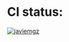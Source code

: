 # CI status:
[![javiemgz](https://circleci.com/github/javiemgz/Libro1.svg?style=svg)](https://app.circleci.com/pipelines/github/javiemgz)
